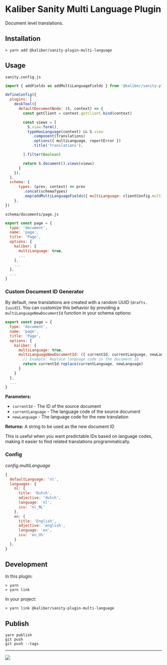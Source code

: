 # Kaliber Sanity Multi Language Plugin

Document level translations.

## Installation

```
> yarn add @kaliber/sanity-plugin-multi-language
```

## Usage

`sanity.config.js`

```js
import { addFields as addMultiLanguageFields } from '@kaliber/sanity-plugin-multi-language'

defineConfig({
  plugins: [
    deskTool({
      defaultDocumentNode: (S, context) => {
        const getClient = context.getClient.bind(context)

        const views = [
          S.view.form(),
          typeHasLanguage(context) && S.view
            .component(Translations)
            .options({ multiLanguage, reportError })
            .title('Translations'),

        ].filter(Boolean)

        return S.document().views(views)
      }
    }),
  ],
  schema: {
      types: (prev, context) => prev
        .concat(schemaTypes)
        .map(addMultiLanguageFields({ multiLanguage: clientConfig.multiLanguage, reportError })),
    },
})
```


`schema/documents/page.js`

```js
export const page = {
  type: 'document',
  name: 'page',
  title: 'Page',
  options: {
    kaliber: {
      multiLanguage: true,
      ...
    },
    ...
  },
  ...
}
```

### Custom Document ID Generator

By default, new translations are created with a random UUID (`drafts.{uuid}`). You can customize this behavior by providing a `multiLanguageNewDocumentId` function in your schema options:
```js
export const page = {
  type: 'document',
  name: 'page',
  title: 'Page',
  options: {
    kaliber: {
      multiLanguage: true,
      multiLanguageNewDocumentId: ({ currentId, currentLanguage, newLanguage }) => {
        // Example: Replace language code in the document ID
        return currentId.replace(currentLanguage, newLanguage)
      }
    }
  },
  ...
}
```

**Parameters:**
- `currentId` - The ID of the source document
- `currentLanguage` - The language code of the source document
- `newLanguage` - The language code for the new translation

**Returns:** A string to be used as the new document ID

This is useful when you want predictable IDs based on language codes, making it easier to find related translations programmatically.

### Config
_config.multiLanguage_
```js
{
  defaultLanguage: 'nl',
  languages: {
    nl: {
      title: 'Dutch',
      adjective: 'dutch',
      language: 'nl',
      icu: 'nl_NL'
    },
    en: {
      title: 'English',
      adjective: 'english',
      language: 'en',
      icu: 'en_US'
    }
  },
}
```

## Development

In this plugin:
```
> yarn
> yarn link
```

In your project:
```
> yarn link @kaliber/sanity-plugin-multi-language
```

## Publish

```
yarn publish
git push
git push --tags
```
---
![](https://media.giphy.com/media/3orif0Pxk3I4WQj46k/giphy.gif)
